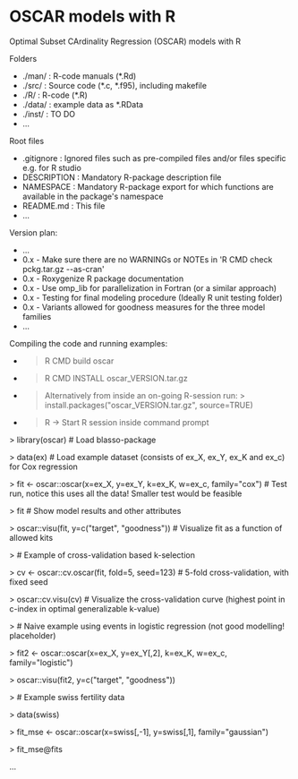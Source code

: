 # OSCAR models with R
Optimal Subset CArdinality Regression (OSCAR) models with R

Folders

* ./man/  : R-code manuals (\*.Rd)
* ./src/  : Source code (\*.c, \*.f95), including makefile
* ./R/    : R-code (\*.R)
* ./data/ : example data as \*.RData
* ./inst/ : TO DO
* ...

Root files
* .gitignore  : Ignored files such as pre-compiled files and/or files specific e.g. for R studio
* DESCRIPTION : Mandatory R-package description file
* NAMESPACE   : Mandatory R-package export for which functions are available in the package's namespace
* README.md   : This file
* ...

Version plan:
* ...
* 0.x - Make sure there are no WARNINGs or NOTEs in 'R CMD check pckg.tar.gz --as-cran'
* 0.x - Roxygenize R package documentation
* 0.x - Use omp_lib for parallelization in Fortran (or a similar approach)
* 0.x - Testing for final modeling procedure (Ideally R unit testing folder)
* 0.x - Variants allowed for goodness measures for the three model families
* ...

Compiling the code and running examples:
* > R CMD build oscar
* > R CMD INSTALL oscar_VERSION.tar.gz
* > Alternatively from inside an on-going R-session run: > install.packages("oscar_VERSION.tar.gz", source=TRUE)
* > R -> Start R session inside command prompt

\> library(oscar) # Load blasso-package  

\> data(ex) # Load example dataset (consists of ex_X, ex_Y, ex_K and ex_c) for Cox regression  

\> fit <- oscar::oscar(x=ex_X, y=ex_Y, k=ex_K, w=ex_c, family="cox") # Test run, notice this uses all the data! Smaller test would be feasible  

\> fit # Show model results and other attributes  

\> oscar::visu(fit, y=c("target", "goodness")) # Visualize fit as a function of allowed kits  

\> \# Example of cross-validation based k-selection  

\> cv <- oscar::cv.oscar(fit, fold=5, seed=123) # 5-fold cross-validation, with fixed seed  

\> oscar::cv.visu(cv) # Visualize the cross-validation curve (highest point in c-index in optimal generalizable k-value)  

\> \# Naive example using events in logistic regression (not good modelling! placeholder)  

\> fit2 <- oscar::oscar(x=ex_X, y=ex_Y[,2], k=ex_K, w=ex_c, family="logistic")  

\> oscar::visu(fit2, y=c("target", "goodness"))  

\> \# Example swiss fertility data  

\> data(swiss)  

\> fit_mse <- oscar::oscar(x=swiss[,-1], y=swiss[,1], family="gaussian")  

\> fit_mse@fits  

...

